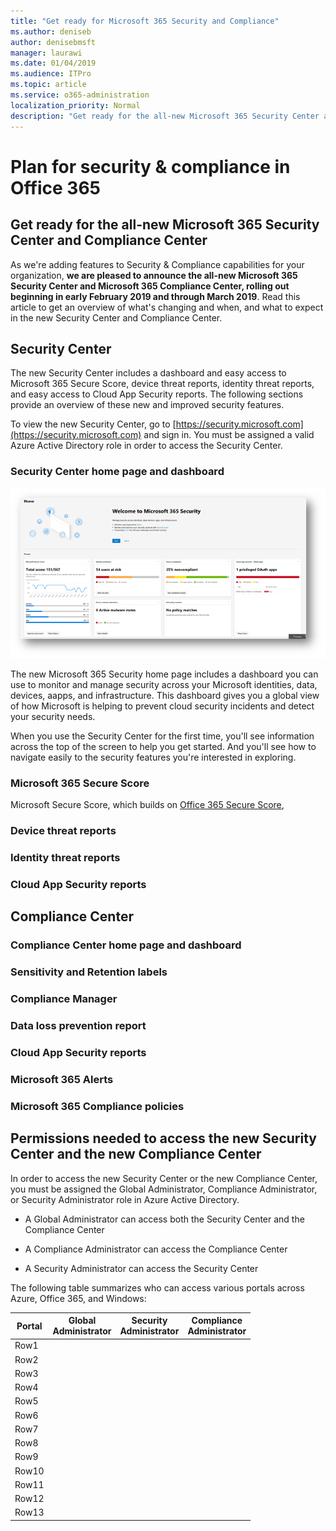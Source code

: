 ```yaml
---
title: "Get ready for Microsoft 365 Security and Compliance"
ms.author: deniseb
author: denisebmsft
manager: laurawi
ms.date: 01/04/2019
ms.audience: ITPro
ms.topic: article
ms.service: o365-administration
localization_priority: Normal
description: "Get ready for the all-new Microsoft 365 Security Center and Compliance Center"
---
```


# Plan for security &amp; compliance in Office 365

## Get ready for the all-new Microsoft 365 Security Center and Compliance Center

As we're adding features to Security & Compliance capabilities for your organization, **we are pleased to announce the all-new Microsoft 365 Security Center and Microsoft 365 Compliance Center, rolling out beginning in early February 2019 and through March 2019**. Read this article to get an overview of what's changing and when, and what to expect in the new Security Center and Compliance Center.

## Security Center

The new Security Center includes a dashboard and easy access to Microsoft 365 Secure Score, device threat reports, identity threat reports, and easy access to Cloud App Security reports. The following sections provide an overview of these new and improved security features.

To view the new Security Center, go to [https://security.microsoft.com](https://security.microsoft.com) and sign in. You must be assigned a valid Azure Active Directory role in order to access the Security Center.

### Security Center home page and dashboard

![New Microsoft 365 Security Center](media/m365-security-center.png)

The new Microsoft 365 Security home page includes a dashboard you can use to monitor and manage security across your Microsoft identities, data, devices, aapps, and infrastructure. This dashboard gives you a global view of how Microsoft is helping to prevent cloud security incidents and detect your security needs.

When you use the Security Center for the first time, you'll see information across the top of the screen to help you get started. And you'll see how to navigate easily to the security features you're interested in exploring.

### Microsoft 365 Secure Score

Microsoft Secure Score, which builds on [Office 365 Secure Score](office-365-secure-score.md), 

### Device threat reports

### Identity threat reports

### Cloud App Security reports

## Compliance Center

### Compliance Center home page and dashboard

### Sensitivity and Retention labels

### Compliance Manager

### Data loss prevention report

### Cloud App Security reports

### Microsoft 365 Alerts

### Microsoft 365 Compliance policies

## Permissions needed to access the new Security Center and the new Compliance Center

In order to access the new Security Center or the new Compliance Center, you must be assigned the Global Administrator, Compliance Administrator, or Security Administrator role in Azure Active Directory.

- A Global Administrator can access both the Security Center and the Compliance Center

- A Compliance Administrator can access the Compliance Center

- A Security Administrator can access the Security Center

The following table summarizes who can access various portals across Azure, Office 365, and Windows:

|Portal  |Global<br/>Administrator  |Security <br/>Administrator  |Compliance<br/>Administrator  |
|---------|---------|---------|---------|
|Row1     |         |         |         |
|Row2     |         |         |         |
|Row3     |         |         |         |
|Row4     |         |         |         |
|Row5     |         |         |         |
|Row6     |         |         |         |
|Row7     |         |         |         |
|Row8     |         |         |         |
|Row9     |         |         |         |
|Row10     |         |         |         |
|Row11     |         |         |         |
|Row12     |         |         |         |
|Row13     |         |         |         |
